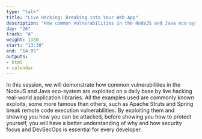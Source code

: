 ```yaml
---
type: "talk"
title: "Live Hacking: Breaking into Your Web App"
description: "How common vulnerabilities in the NodeJS and Java eco-system are exploited on a daily base"
day: "26"
track: "A"
weight: 1330
start: "13:30"
end: "14:05"
outputs:
- html
- calendar
---
```


In this session, we will demonstrate how common vulnerabilities in the NodeJS and Java eco-system are exploited on a daily base by live hacking real-world application libraries. All the examples used are commonly known exploits, some more famous than others, such as Apache Struts and Spring break remote code execution vulnerabilities. By exploiting them and showing you how you can be attacked, before showing you how to protect yourself, you will have a better understanding of why and how security focus and DevSecOps is essential for every developer.
